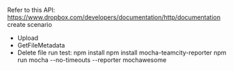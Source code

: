 Refer to this API: https://www.dropbox.com/developers/documentation/http/documentation
create scenario 
- Upload
- GetFileMetadata
- Delete file
  run test:
    npm install
    npm install mocha-teamcity-reporter
    npm run mocha --no-timeouts --reporter mochawesome
